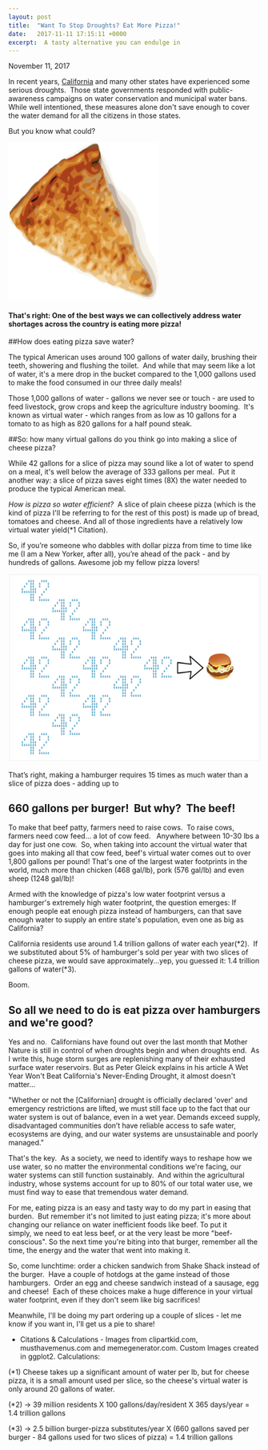 ```yaml
---
layout: post
title:  "Want To Stop Droughts? Eat More Pizza!"
date:   2017-11-11 17:15:11 +0000
excerpt:  A tasty alternative you can endulge in
---
```


November 11, 2017 

In recent years, [California](https://ca.water.usgs.gov/data/drought/) and many other states have experienced some serious droughts.  Those state governments responded with public-awareness campaigns on water conservation and municipal water bans.   While well intentioned, these measures alone don't save enough to cover the water demand for all the citizens in those states.

But you know what could?

<img src="Pizza Image.png">

#### That's right: One of the best ways we can collectively address water shortages across the country is eating more pizza!

##How does eating pizza save water?

The typical American uses around 100 gallons of water daily, brushing their teeth, showering and flushing the toilet.  And while that may seem like a lot of water, it's a mere drop in the bucket compared to the 1,000 gallons used to make the food consumed in our three daily meals!

Those 1,000 gallons of water - gallons we never see or touch - are used to feed livestock, grow crops and keep the agriculture industry booming.  It's known as virtual water - which ranges from as low as 10 gallons for a tomato to as high as 820 gallons for a half pound steak.  

##So: how many virtual gallons do you think go into making a slice of cheese pizza?

While 42 gallons for a slice of pizza may sound like a lot of water to spend on a meal, it's well below the average of 333 gallons per meal.  Put it another way: a slice of pizza saves eight times (8X) the water needed to produce the typical American meal.

*How is pizza so water efficient?*  A slice of plain cheese pizza (which is the kind of pizza I'll be referring to for the rest of this post) is made up of bread, tomatoes and cheese. And all of those ingredients have a relatively low virtual water yield(*1 Citation).  

So, if you’re someone who dabbles with dollar pizza from time to time like me (I am a New Yorker, after all), you’re ahead of the pack - and by hundreds of gallons. Awesome job my fellow pizza lovers!

<img src="Hamburger-Gallons.png">

That’s right, making a hamburger requires 15 times as much water than a slice of pizza does - adding up to

## 660 gallons per burger!  But why?  The beef!

To make that beef patty, farmers need to raise cows.  To raise cows, farmers need cow feed... a lot of cow feed.   Anywhere between 10-30 lbs a day for just one cow.  So, when taking into account the virtual water that goes into making all that cow feed, beef's virtual water comes out to over 1,800 gallons per pound! That's one of the largest water footprints in the world, much more than chicken (468 gal/lb), pork (576 gal/lb) and even sheep (1248 gal/lb)!

Armed with the knowledge of pizza's low water footprint versus a hamburger's extremely high water footprint, the question emerges: If enough people eat enough pizza instead of hamburgers, can that save enough water to supply an entire state's population, even one as big as California?

California residents use around 1.4 trillion gallons of water each year(*2).  If we substituted about 5% of hamburger's sold per year with two slices of cheese pizza, we would save approximately...yep, you guessed it: 1.4 trillion gallons of water(*3).

Boom.

## So all we need to do is eat pizza over hamburgers and we're good?
Yes and no.  Californians have found out over the last month that Mother Nature is still in control of when droughts begin and when droughts end.  As I write this, huge storm surges are replenishing many of their exhausted surface water reservoirs.
But as Peter Gleick explains in his article A Wet Year Won't Beat California's Never-Ending Drought, it almost doesn't matter...

"Whether or not the [Californian] drought is officially declared 'over' and emergency restrictions are lifted, we must still face up to the fact that our water system is out of balance, even in a wet year. Demands exceed supply, disadvantaged communities don’t have reliable access to safe water, ecosystems are dying, and our water systems are unsustainable and poorly managed."

That's the key.  As a society, we need to identify ways to reshape how we use water, so no matter the environmental conditions we're facing, our water systems can still function sustainably.  And within the agricultural industry, whose systems account for up to 80% of our total water use, we must find way to ease that tremendous water demand.

For me, eating pizza is an easy and tasty way to do my part in easing that burden.  But remember it's not limited to just eating pizza; it's more about changing our reliance on water inefficient foods like beef. To put it simply, we need to eat less beef, or at the very least be more "beef-conscious". So the next time you're biting into that burger, remember all the time, the energy and the water that went into making it.  

So, come lunchtime: order a chicken sandwich from Shake Shack instead of the burger.  Have a couple of hotdogs at the game instead of those hamburgers.  Order an egg and cheese sandwich instead of a sausage, egg and cheese!  Each of these choices make a huge difference in your virtual water footprint, even if they don't seem like big sacrifices!

Meanwhile, I'll be doing my part ordering up a couple of slices - let me know if you want in, I'll get us a pie to share!
- Citations & Calculations -
Images from clipartkid.com, musthavemenus.com and memegenerator.com. Custom Images created in ggplot2.
Calculations:

(*1) Cheese takes up a significant amount of water per lb, but for cheese pizza, it is a small amount used per slice, so the cheese's virtual water is only around 20 gallons of water.

(*2) -> 39 million residents X 100 gallons/day/resident X 365 days/year = 1.4 trillion gallons

(*3) -> 2.5 billion burger-pizza substitutes/year X (660 gallons saved per burger - 84 gallons used for two slices of pizza) = 1.4 trillion gallons


